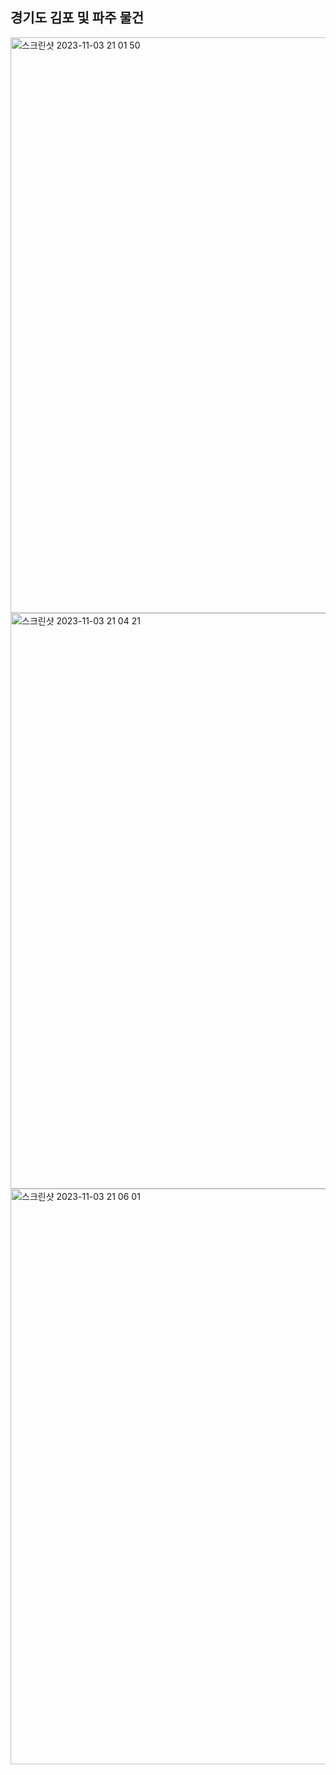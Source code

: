 ## 경기도 김포 및 파주 물건

<img width="921" alt="스크린샷 2023-11-03 21 01 50" src="https://github.com/Lee-myungsun/myAuction/assets/62130704/7dbd02af-f57a-4b18-89ec-5fca7428b5fc">

<img width="921" alt="스크린샷 2023-11-03 21 04 21" src="https://github.com/Lee-myungsun/myAuction/assets/62130704/461ec0f3-1f6e-4a31-9742-30c9467c1e67">

<img width="921" alt="스크린샷 2023-11-03 21 06 01" src="https://github.com/Lee-myungsun/myAuction/assets/62130704/f3098542-98a9-4fcf-88aa-734d65e3f756">

